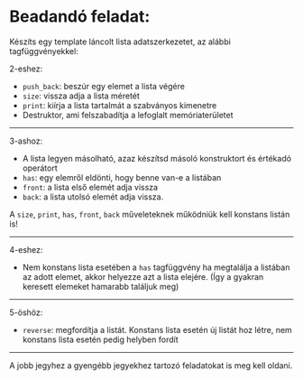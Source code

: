 Beadandó feladat:
=================

Készíts egy template láncolt lista adatszerkezetet, az alábbi tagfüggvényekkel:

2-eshez:
 - `push_back`: beszúr egy elemet a lista végére
 - `size`: vissza adja a lista méretét
 - `print`: kiírja a lista tartalmát a szabványos kimenetre
 - Destruktor, ami felszabadítja a lefoglalt memóriaterületet
---------------------------------------------------------------

3-ashoz:
 - A lista legyen másolható, azaz készítsd másoló konstruktort és értékadó operátort
 - `has`: egy elemről eldönti, hogy benne van-e a listában
 - `front`: a lista első elemét adja vissza
 - `back`: a lista utolsó elemét adja vissza.
 
A `size`, `print`, `has`, `front`, `back` műveleteknek működniük kell konstans listán is!

-----

4-eshez:
 - Nem konstans lista esetében a `has` tagfüggvény ha megtalálja a listában az adott elemet, akkor helyezze azt a lista elejére. (Így a gyakran keresett elemeket hamarabb találjuk meg)
-------------------------------------------------------------------

5-öshöz:
 - `reverse`: megfordítja a listát. Konstans lista esetén új listát hoz létre, nem konstans lista esetén pedig helyben fordít
------

A jobb jegyhez a gyengébb jegyekhez tartozó feladatokat is meg kell oldani.
